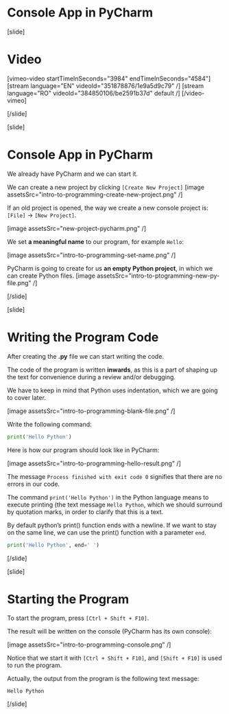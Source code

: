 # Console App in PyCharm

[slide]
# Video

[vimeo-video startTimeInSeconds="3984" endTimeInSeconds="4584"]
[stream language="EN" videoId="351878876/1e9a5d9c79"  /]
[stream language="RO" videoId="384850106/be2591b37d" default /]
[/video-vimeo]

[/slide]

[slide]
# Console App in PyCharm

We already have PyCharm and we can start it. 

We can create a new project by clicking `[Create New Project]`
[image assetsSrc="intro-to-programming-create-new-project.png" /]

If an old project is opened, the way we create a new console project is: `[File]` → `[New Project]`.

[image assetsSrc="new-project-pycharm.png" /]

We set **a meaningful name** to our program, for example `Hello`:

[image assetsSrc="intro-to-programming-set-name.png" /]

PyCharm is going to create for us **an empty Python project**, in which we can create Python files. 
[image assetsSrc="intro-to-ptogramming-new-py-file.png" /]

[/slide]

[slide]
# Writing the Program Code
After creating the **.py** file we can start writing the code. 

The code of the program is written **inwards**, as this is a part of shaping up the text for convenience during a review and/or debugging.

We have to keep in mind that Python uses indentation, which we are going to cover later.

[image assetsSrc="intro-to-programming-blank-file.png" /]

Write the following command:
```python
print('Hello Python')
```

Here is how our program should look like in PyCharm:

[image assetsSrc="intro-to-programming-hello-result.png" /]

The message `Process finished with exit code 0` signifies that there are no errors in our code.

The command `print('Hello Python')` in the Python language means to execute printing (the text message `Hello Python`, which we should surround by quotation marks, in order to clarify that this is a text. 

By default python’s print() function ends with a newline. If we want to stay on the same line, we can use the print() function with a parameter `end`.
```python
print('Hello Python', end=' ')
```

[/slide]

[slide]
# Starting the Program
To start the program, press `[Ctrl + Shift + F10]`. 

The result will be written on the console (PyCharm has its own console):

[image assetsSrc="intro-to-programming-console.png" /]

Notice that we start it with `[Ctrl + Shift + F10]`, and `[Shift + F10]` is used to run the program.

Actually, the output from the program is the following text message:
```
Hello Python
```

[/slide]

